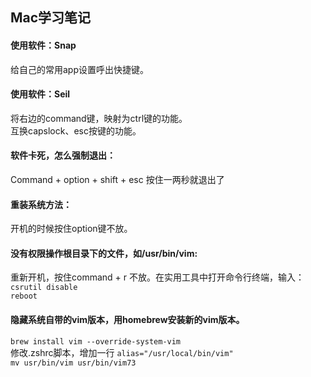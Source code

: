 ## Mac学习笔记

#### 使用软件：Snap
给自己的常用app设置呼出快捷键。

#### 使用软件：Seil
将右边的command键，映射为ctrl键的功能。  
互换capslock、esc按键的功能。

#### 软件卡死，怎么强制退出：
Command + option + shift + esc 按住一两秒就退出了

#### 重装系统方法：
开机的时候按住option键不放。

#### 没有权限操作根目录下的文件，如/usr/bin/vim:
重新开机，按住command + r 不放。在实用工具中打开命令行终端，输入：  
`csrutil disable`  
`reboot`

#### 隐藏系统自带的vim版本，用homebrew安装新的vim版本。
`brew install vim --override-system-vim`  
修改.zshrc脚本，增加一行 `alias="/usr/local/bin/vim"`  
`mv usr/bin/vim usr/bin/vim73`